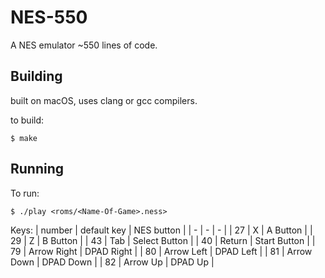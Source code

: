 # NES-550

A NES emulator ~550 lines of code.

## Building

built on macOS, uses clang or gcc compilers.

to build: 
```
$ make
```
## Running
To run:
```
$ ./play <roms/<Name-Of-Game>.ness>
```
Keys:
| number | default key | NES button |
| - | - | - |
| 27 | X | A Button |
| 29 | Z | B Button |
| 43 | Tab | Select Button |
| 40 | Return | Start Button |
| 79 | Arrow Right | DPAD Right |
| 80 | Arrow Left | DPAD Left |
| 81 | Arrow Down | DPAD Down |
| 82 | Arrow Up | DPAD Up |
